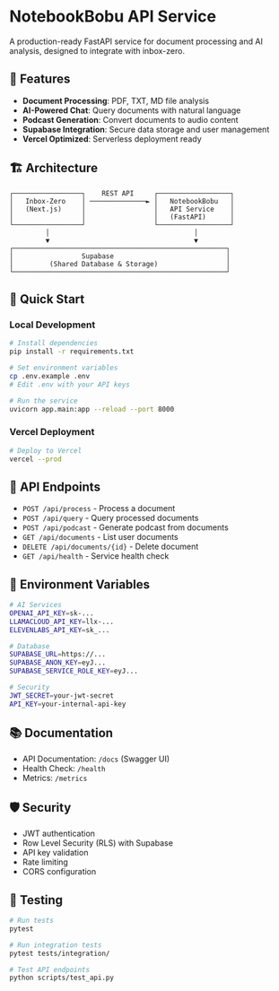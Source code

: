 # NotebookBobu API Service

A production-ready FastAPI service for document processing and AI analysis, designed to integrate with inbox-zero.

## 🌟 Features

- **Document Processing**: PDF, TXT, MD file analysis
- **AI-Powered Chat**: Query documents with natural language
- **Podcast Generation**: Convert documents to audio content
- **Supabase Integration**: Secure data storage and user management
- **Vercel Optimized**: Serverless deployment ready

## 🏗️ Architecture

```
┌─────────────────┐    REST API     ┌──────────────────┐
│   Inbox-Zero    │ ──────────────► │   NotebookBobu   │
│   (Next.js)     │                 │   API Service    │
│                 │                 │   (FastAPI)      │
└─────────────────┘                 └──────────────────┘
         │                                    │
         ▼                                    ▼
┌─────────────────────────────────────────────────────┐
│                 Supabase                            │
│         (Shared Database & Storage)                 │
└─────────────────────────────────────────────────────┘
```

## 🚀 Quick Start

### Local Development

```bash
# Install dependencies
pip install -r requirements.txt

# Set environment variables
cp .env.example .env
# Edit .env with your API keys

# Run the service
uvicorn app.main:app --reload --port 8000
```

### Vercel Deployment

```bash
# Deploy to Vercel
vercel --prod
```

## 📡 API Endpoints

- `POST /api/process` - Process a document
- `POST /api/query` - Query processed documents
- `POST /api/podcast` - Generate podcast from documents
- `GET /api/documents` - List user documents
- `DELETE /api/documents/{id}` - Delete document
- `GET /api/health` - Service health check

## 🔧 Environment Variables

```bash
# AI Services
OPENAI_API_KEY=sk-...
LLAMACLOUD_API_KEY=llx-...
ELEVENLABS_API_KEY=sk_...

# Database
SUPABASE_URL=https://...
SUPABASE_ANON_KEY=eyJ...
SUPABASE_SERVICE_ROLE_KEY=eyJ...

# Security
JWT_SECRET=your-jwt-secret
API_KEY=your-internal-api-key
```

## 📚 Documentation

- API Documentation: `/docs` (Swagger UI)
- Health Check: `/health`
- Metrics: `/metrics`

## 🛡️ Security

- JWT authentication
- Row Level Security (RLS) with Supabase
- API key validation
- Rate limiting
- CORS configuration

## 🧪 Testing

```bash
# Run tests
pytest

# Run integration tests
pytest tests/integration/

# Test API endpoints
python scripts/test_api.py
```